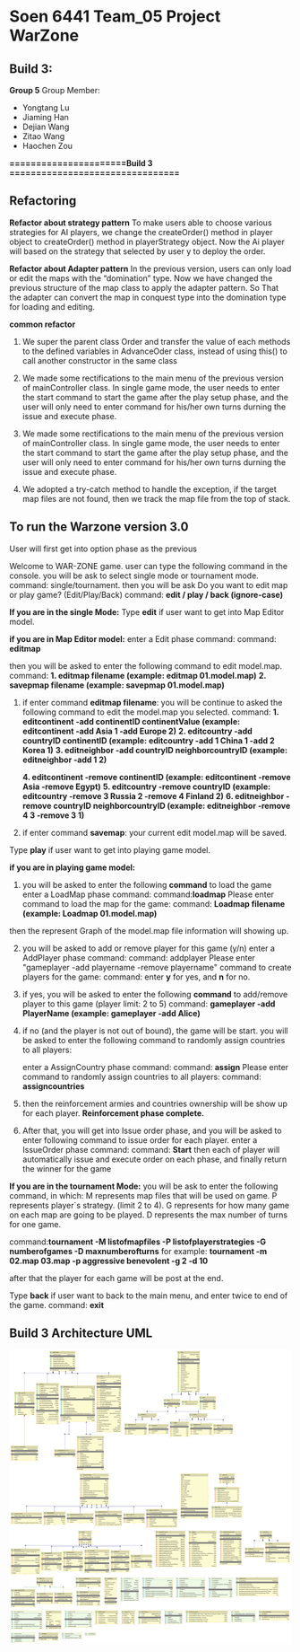 # Soen 6441 Team_05 Project WarZone
## Build 3:

**Group 5**
Group Member:
- Yongtang Lu
- Jiaming Han
- Dejian Wang
- Zitao Wang
- Haochen Zou

**======================Build 3 ================================**

## Refactoring

**Refactor about strategy pattern**
To make users able to choose various strategies for AI players, we change the createOrder() method in player object to createOrder() method in playerStrategy object. Now the Ai player will based on the strategy that selected by user y to deploy the order.

**Refactor about Adapter pattern**
In the previous version, users can only load or edit the maps with the “domination” type. Now we have changed the previous structure of the map class to apply the adapter pattern. So That the adapter can convert the map in conquest type into the domination type for loading and editing.

**common refactor**
1. We super the parent class Order  and transfer  the value of each methods to the defined variables in AdvanceOder class, instead of  using this() to call another constructor in the same class 

2. We made some rectifications to the main menu of the previous version of mainController class. In single game mode, the user needs to enter the start command to start the game after the play setup phase, and the user will only need to enter command for his/her own turns durning the issue and execute phase.

3. We made some rectifications to the main menu of the previous version of mainController class. In single game mode, the user needs to enter the start command to start the game after the play setup phase, and the user will only need to enter command for his/her own turns durning the issue and execute phase.

4. We adopted a try-catch method to handle the exception, if  the target map files are not found, then we track the map file from the top of stack.


## To run the Warzone version 3.0

User will first get into option phase as the previous 

 Welcome to WAR-ZONE game.
user can type the following command in the console.
you will be ask to select single mode or tournament mode.
command: single/tournament.
then you will be ask Do you want to edit map or play game? (Edit/Play/Back)
command: **edit / play / back  (ignore-case)**


**If you are in the single Mode:**
Type **edit** if user  want to get into Map Editor model.

 **if you are in Map Editor model:**
 enter a Edit phase command: 
 command: **editmap**
 
  then you will be asked to enter the following command to edit model.map. 
  command: **1. editmap filename     (example: editmap 01.model.map)**
           **2. savepmap filename    (example: savepmap 01.model.map)**
           
   1. if enter command **editmap filename**: you will be continue to asked the following command to edit the model.map you selected.
      command: **1. editcontinent -add continentID continentValue (example: editcontinent -add Asia 1 -add Europe 2)**
            **2. editcountry -add countryID continentID (example: editcountry -add 1 China 1 -add 2 Korea 1)**
            **3. editneighbor -add countryID neighborcountryID (example: editneighbor -add 1 2)**
             
       **4. editcontinent -remove continentID  (example: editcontinent -remove Asia -remove Egypt)**
       **5. editcountry -remove countryID  (example: editcountry -remove 3 Russia 2 -remove 4 Finland 2)**
       **6. editneighbor -remove countryID neighborcountryID (example: editneighbor -remove 4 3 -remove 3 1)**
 
   2. if enter command **savemap**: your current edit model.map will be saved.


 Type **play** if user  want to get into playing game model.
 
 **if you are in playing game model:**
 1. you will be asked to enter the following **command** to load the game
    enter a LoadMap phase command:
    command:**loadmap**
    Please enter command to load the map for the game:
    command: **Loadmap filename   (example: Loadmap 01.model.map)**
 
  then the represent Graph of the model.map file information will showing up.
 
 2. you will be asked to add or remove player for this game (y/n)
    enter a AddPlayer phase command: 
    command: addplayer
    Please enter "gameplayer -add playername -remove playername" command to create players for the game: 
    command: enter **y** for yes, and **n** for no.
 
 3. if yes, you will be asked to enter the following **command** to add/remove player to this game (player limit: 2 to 5)
    command: **gameplayer -add PlayerName   (example: gameplayer -add Alice)**
 
 4. if no (and the player is not out of bound),  the game will be start. you will be asked to enter the following command to randomly assign countries to all players:
 
    enter a AssignCountry phase command: 
    command: **assign**
    Please enter command to randomly assign countries to all players: 
    command: **assigncountries**
 
 5. then the reinforcement armies and countries ownership will be show up for each player. 
            **Reinforcement phase complete.**
 
 
 6. After that, you will get into Issue order phase, and you will be asked to enter following command to issue order for each player.
    enter a IssueOrder phase command:
    command: **Start**
    then each of player will automatically issue and execute order on each phase, and finally return the winner for the game
 
 **If you are in the tournament Mode:**
 you will be ask to enter the following command, in which:
 M represents map files that will be used on game.
 P represents player`s strategy. (limit 2 to 4).
 G represents for how many game on each map are going to be played.
 D represents the max number of turns for one game.
 
 command:**tournament -M listofmapfiles -P listofplayerstrategies -G numberofgames -D maxnumberofturns**
 for example: **tournament -m 02.map 03.map -p aggressive benevolent -g 2 -d 10**
 
 after that the player for each game will be post at the end. 
 
 Type **back** if user want to back to the main menu, and enter twice to end of the game.
 command: **exit**

## Build 3 Architecture UML
 ![Build3](classesuml/Build3.png)